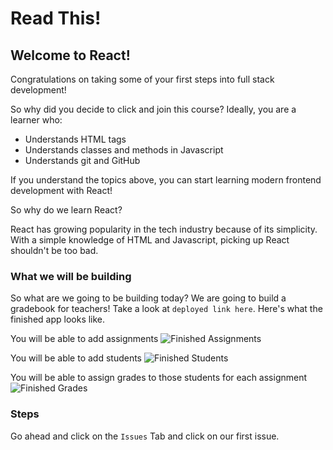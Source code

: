 # Read This!

## Welcome to React!

Congratulations on taking some of your first steps into full stack development! 

So why did you decide to click and join this course? Ideally, you are a learner who:

- Understands HTML tags
- Understands classes and methods in Javascript
- Understands git and GitHub

If you understand the topics above, you can start learning modern frontend development with React!

So why do we learn React?

React has growing popularity in the tech industry because of its simplicity. With a simple knowledge of HTML and Javascript, picking up React shouldn't be too bad.

### What we will be building

So what are we going to be building today? We are going to build a gradebook for teachers! Take a look at `deployed link here`. Here's what the finished app looks like.

You will be able to add assignments
![Finished Assignments](https://user-images.githubusercontent.com/25253905/61293228-11f26580-a788-11e9-90ac-9612c2bddf6b.png)

You will be able to add students
![Finished Students](https://user-images.githubusercontent.com/25253905/61293769-46b2ec80-a789-11e9-88b3-c660f436f5bf.png)


You will be able to assign grades to those students for each assignment
![Finished Grades](https://user-images.githubusercontent.com/25253905/61295315-9810ab00-a78c-11e9-8bcb-f3e3bb87b2be.png)

### Steps
Go ahead and click on the `Issues` Tab and click on our first issue.
